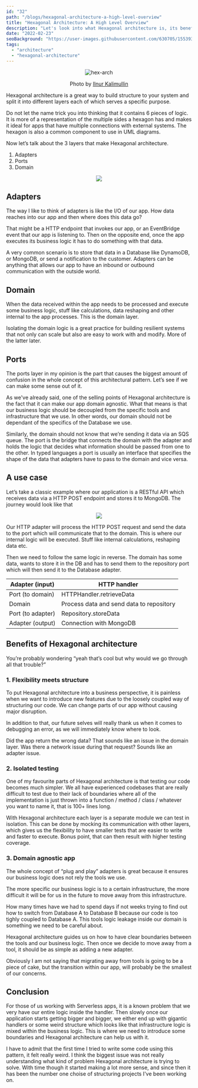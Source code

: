 ```yaml
---
id: "32"
path: "/blogs/hexagonal-architecture-a-high-level-overview"
title: "Hexagonal Architecture: A High Level Overview"
description: "Let's look into what Hexagonal architecture is, its benefits and a use case"
date: "2022-02-23"
seoBackground: "https://user-images.githubusercontent.com/630705/155393428-ea30ae3e-4700-40a4-b7d1-701563fb6a7d.jpeg"
tags:
  - "architecture"
  - "hexagonal-architecture"
---
```


<p align="center">
  <img src="https://user-images.githubusercontent.com/630705/155393426-7ae5dfe8-c8ab-483c-9694-1df8b002b6d8.jpeg"
    alt="hex-arch">
  </img>
  <p align="center">
    Photo by <a
      href="https://unsplash.com/@kalimullin"
      target=”_blank” rel="noopener noreferrer">Ilnur Kalimullin</a>
  </p>
</p>


Hexagonal architecture is a great way to build structure to your system and split it into different layers each of which serves a specific purpose.

Do not let the name trick you into thinking that it contains 6 pieces of logic. It is more of a representation of the multiple sides a hexagon has and makes it ideal for apps that have multiple connections with external systems. The hexagon is also a common component to use in UML diagrams.

Now let’s talk about the 3 layers that make Hexagonal architecture.

1. Adapters
2. Ports
3. Domain

<p align="center">
  <img src="https://user-images.githubusercontent.com/630705/155397373-918ec18b-e8a4-4f2d-ac97-8e1d8dd12cdb.jpeg"/>
</p>

## Adapters

The way I like to think of adapters is like the I/O of our app. How data reaches into our app and then where does this data go?

That might be a HTTP endpoint that invokes our app, or an EventBridge event that our app is listening to. Then on the opposite end, once the app executes its business logic it has to do something with that data.

A very common scenario is to store that data in a Database like DynamoDB, or MongoDB, or send a notification to the customer. Adapters can be anything that allows our app to have an inbound or outbound communication with the outside world.

## Domain

When the data received within the app needs to be processed and execute some business logic, stuff like calculations, data reshaping and other internal to the app processes. This is the domain layer.

Isolating the domain logic is a great practice for building resilient systems that not only can scale but also are easy to work with and modify. More of the latter later.

## Ports

The ports layer in my opinion is the part that causes the biggest amount of confusion in the whole concept of this architectural pattern. Let’s see if we can make some sense out of it. 

As we've already said, one of the selling points of Hexagonal architecture is the fact that it can make our app domain agnostic. What that means is that our business logic should be decoupled from the specific tools and infrastructure that we use. In other words, our domain should not be dependant of the specifics of the Database we use.

Similarly, the domain should not know that we’re sending it data via an SQS queue. The port is the bridge that connects the domain with the adapter and holds the logic that decides what information should be passed from one to the other. In typed languages a port is usually an interface that specifies the shape of the data that adapters have to pass to the domain and vice versa.

## A use case

Let’s take a classic example where our application is a RESTful API which receives data via a HTTP POST endpoint and stores it to MongoDB. The journey would look like that

<p align="center">
  <img src="https://user-images.githubusercontent.com/630705/155397207-c9248cc5-8e58-4550-ac9c-c44a8e96a6ad.jpeg"/>
</p>


Our HTTP adapter will process the HTTP POST request and send the data to the port which will communicate that to the domain. This is where our internal logic will be executed. Stuff like internal calculations, reshaping data etc.

Then we need to follow the same logic in reverse. The domain has some data, wants to store it in the DB and has to send them to the repository port which will then send it to the Database adapter.

| Adapter (input) | HTTP handler |
| --- | --- |
| Port (to domain) | HTTPHandler.retrieveData |
| Domain | Process data and send data to repository |
| Port (to adapter) | Repository.storeData |
| Adapter (output) | Connection with MongoDB |


## Benefits of Hexagonal architecture

You’re probably wondering “yeah that’s cool but why would we go through all that trouble?”

### 1. Flexibility meets structure

To put Hexagonal architecture into a business perspective, it is painless when we want to introduce new features due to the loosely coupled way of structuring our code. We can change parts of our app without causing major disruption.

In addition to that, our future selves will really thank us when it comes to debugging an error, as we will immediately know where to look.

Did the app return the wrong data? That sounds like an issue in the domain layer. Was there a network issue during that request? Sounds like an adapter issue.

### 2. Isolated testing

One of my favourite parts of Hexagonal architecture is that testing our code becomes much simpler. We all have experienced codebases that are really difficult to test due to their lack of boundaries where all of the implementation is just thrown into a function / method / class / whatever you want to name it, that is 100+ lines long.

With Hexagonal architecture each layer is a separate module we can test in isolation. This can be done by mocking its communication with other layers, which gives us the flexibility to have smaller tests that are easier to write and faster to execute. Bonus point, that can then result with higher testing coverage.

### 3. Domain agnostic app

The whole concept of “plug and play” adapters is great because it ensures our business logic does not rely the tools we use.

The more specific our business logic is to a certain infrastructure, the more difficult it will be for us in the future to move away from this infrastructure.

How many times have we had to spend days if not weeks trying to find out how to switch from Database A to Database B because our code is too tighly coupled to Database A. This tools logic leakage inside our domain is something we need to be careful about.

Hexagonal architecture guides us on how to have clear boundaries between the tools and our business logic. Then once we decide to move away from a tool, it should be as simple as adding a new adapter.

Obviously I am not saying that migrating away from tools is going to be a piece of cake, but the transition within our app, will probably be the smallest of our concerns.

## Conclusion

For those of us working with Serverless apps, it is a known problem that we very have our entire logic inside the handler. Then slowly once our application starts getting bigger and bigger, we either end up with gigantic handlers or some weird structure which looks like that infrastructure logic is mixed within the business logic. This is where we need to introduce some boundaries and Hexagonal architecture can help us with it.

I have to admit that the first time I tried to write some code using this pattern, it felt really weird. I think the biggest issue was not really understanding what kind of problem Hexagonal architecture is trying to solve. With time though it started making a lot more sense, and since then it has been the number one choise of structuring projects I've been working on.